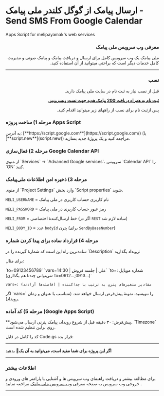 # ارسال پیامک از گوگل کلندر ملی پیامک - Send SMS From Google Calendar
Apps Script for melipayamak's web services

<div dir='rtl'>

### معرفی وب سرویس ملی پیامک
<p>
ملی پیامک یک وب سرویس کامل برای ارسال و دریافت پیامک و پیامک صوتی و مدیریت کامل خدمات دیگر است که براحتی میتوانید از آن استفاده کنید.
</p>
<p align="center">
<!--   <picture> -->
<!--     <source media="(prefers-color-scheme: dark)" srcset="./media/3x-ui-dark.png"> -->
<!--     <img alt="3x-ui" src="./media/3x-ui-light.png"> -->
<!--   </picture> -->
</p>

<hr>

### نصب

<p>قبل از نصب نیاز به ثبت نام در سایت ملی پیامک دارید.</p>

[**ثبت نام به همراه دریافت 200 پیامک هدیه جهت تست وبسرویس**](https://www.melipayamak.com/)


<p>پس ازثبت نام  برای نصب از راههای زیر میتوانید اقدام کنید.</p>



</div>



### مرحله 1) ساخت پروژه Apps Script
<p>
به آدرس: [**https://script.google.com**](https://script.google.com/) (یا [**script.new**](script.new)) مراجعه کنید و یک پروژۀ جدید بسازید.
</p>


### مرحله 2) فعال‌سازی Google Calendar API
<p>
از منوی `Services` → `Advanced Google services`، سرویس `Calendar API` را `ON` کنید.
</p>

### مرحله 3) ذخیره امن اطلاعات ملی‌پیامک
<p>
از منوی `Project Settings` وارد بخش `Script properties` شوید.
</p>

`MELI_USERNAME` = نام کاربری حساب کاربری در ملی پیامک

`MELI_PASSWORD` = رمز عبور حساب کاربری در ملی پیامک

`MELI_FROM` = خط ارسال‌کنندۀ اختصاصی (اگر در `REST` ساده لازم شد)

`MELI_BODY_ID` = عدد `bodyId` پترن (برای `SendByBaseNumber`)


### مرحله 4) قرارداد ساده برای پیدا کردن شماره
<p>
ساده‌ترین راه این است که شمارۀ گیرنده را در `Description` رویداد بگذارید:
</p>
<p>
برای مثال:
</p>
`to=09123456789`
`vars=علی | جلسه فروش | 14:30`
`to=: شماره موبایل (می‌توانی چندتا هم بگذاری: to=0912...,0913...)`

`vars=: مقادیر متغیرهای پترن به ترتیب با جداکننده | (فاصله‌ها آزادند)`

<p>
اگر `vars=` را ننویسید، نمونۀ پیش‌فرض ارسال خواهد شد. (متناسب با عنوان و زمان رویداد).
</p>

### مرحله 5) کد آماده (Google Apps Script)
<p>
**پیش‌فرض: ۳۰ دقیقه قبل از شروع رویداد، پیامک پترنی ارسال می‌شود. `Timezone` روی برلین تنظیم شده است.
</p>

<p>کد را کامل در فایل Code.gs قرار بده:</p>


<hr/>

**اگر این پروژه برای شما مفید است، می‌توانید به آن یک**:star2: بدهید


<hr/>

###  اطلاعات بیشتر

برای مطالعه بیشتر و دریافت راهنمای وب سرویس ها و آشنایی با پارامتر های ورودی و خروجی وب سرویس به صفحه معرفی
[وب سرویس ملی پیامک](https://github.com/Melipayamak/Webservices)
مراجعه نمایید .

<hr/>
